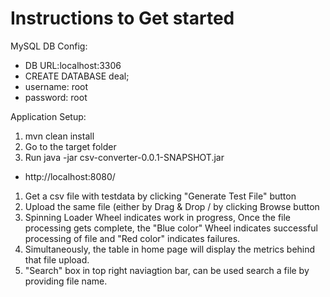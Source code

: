 # Instructions to Get started

MySQL DB Config:
- DB URL:localhost:3306
- CREATE DATABASE deal;
- username: root
- password: root

Application Setup:
1. mvn clean install
2. Go to the target folder
3. Run java -jar csv-converter-0.0.1-SNAPSHOT.jar


- http://localhost:8080/

1. Get a csv file with testdata by clicking "Generate Test File" button
2. Upload the same file (either by Drag & Drop / by clicking Browse button
3. Spinning Loader Wheel indicates work in progress, Once the file processing gets complete, the "Blue color" Wheel indicates successful processing of file and "Red color" indicates failures.
4. Simultaneously, the table in home page will display the metrics behind that file upload.
5. "Search" box in top right naviagtion bar, can be used search a file by providing file name.  
